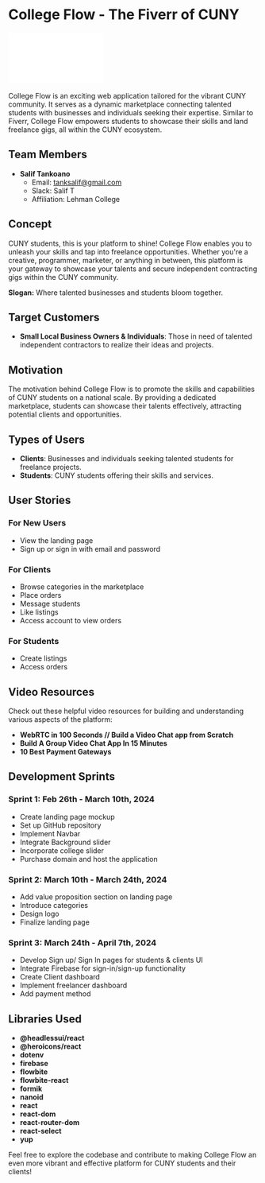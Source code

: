 # College Flow - The Fiverr of CUNY

![College Flow Logo](./src/assets/cfw.svg)

College Flow is an exciting web application tailored for the vibrant CUNY community. It serves as a dynamic marketplace connecting talented students with businesses and individuals seeking their expertise. Similar to Fiverr, College Flow empowers students to showcase their skills and land freelance gigs, all within the CUNY ecosystem.

## Team Members

- **Salif Tankoano**
  - Email: tanksalif@gmail.com
  - Slack: Salif T
  - Affiliation: Lehman College

## Concept

CUNY students, this is your platform to shine! College Flow enables you to unleash your skills and tap into freelance opportunities. Whether you're a creative, programmer, marketer, or anything in between, this platform is your gateway to showcase your talents and secure independent contracting gigs within the CUNY community.

**Slogan:** Where talented businesses and students bloom together.

## Target Customers

- **Small Local Business Owners & Individuals**: Those in need of talented independent contractors to realize their ideas and projects.

## Motivation

The motivation behind College Flow is to promote the skills and capabilities of CUNY students on a national scale. By providing a dedicated marketplace, students can showcase their talents effectively, attracting potential clients and opportunities.

## Types of Users

- **Clients**: Businesses and individuals seeking talented students for freelance projects.
- **Students**: CUNY students offering their skills and services.

## User Stories

### For New Users

- View the landing page
- Sign up or sign in with email and password

### For Clients

- Browse categories in the marketplace
- Place orders
- Message students
- Like listings
- Access account to view orders

### For Students

- Create listings
- Access orders

## Video Resources

Check out these helpful video resources for building and understanding various aspects of the platform:

- **WebRTC in 100 Seconds // Build a Video Chat app from Scratch**
- **Build A Group Video Chat App In 15 Minutes**
- **10 Best Payment Gateways**

## Development Sprints

### Sprint 1: Feb 26th - March 10th, 2024

- Create landing page mockup
- Set up GitHub repository
- Implement Navbar
- Integrate Background slider
- Incorporate college slider
- Purchase domain and host the application

### Sprint 2: March 10th - March 24th, 2024

- Add value proposition section on landing page
- Introduce categories
- Design logo
- Finalize landing page

### Sprint 3: March 24th - April 7th, 2024

- Develop Sign up/ Sign In pages for students & clients UI
- Integrate Firebase for sign-in/sign-up functionality
- Create Client dashboard
- Implement freelancer dashboard
- Add payment method

## Libraries Used

- **@headlessui/react**
- **@heroicons/react**
- **dotenv**
- **firebase**
- **flowbite**
- **flowbite-react**
- **formik**
- **nanoid**
- **react**
- **react-dom**
- **react-router-dom**
- **react-select**
- **yup**

Feel free to explore the codebase and contribute to making College Flow an even more vibrant and effective platform for CUNY students and their clients!
